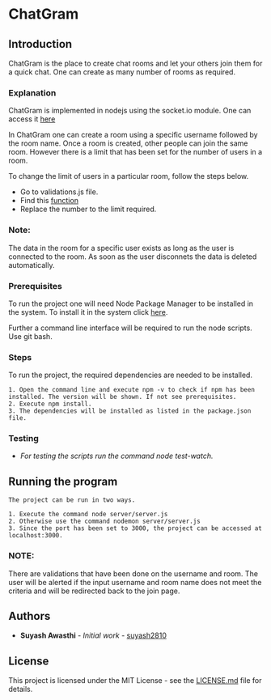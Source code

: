 # ChatGram

## Introduction

ChatGram is the place to create chat rooms and let your others join them for a quick chat. One can create as many number of rooms as required.

### Explanation

ChatGram is implemented in nodejs using the socket.io module. One can access it [here](https://www.npmjs.com/package/socket.io)

In ChatGram one can create a room using a specific username followed by the room name. Once a room is created, other people can join the same room. However there is a limit that has been set for the number of users in a room. 


To change the limit of users in a particular room, follow the steps below.

* Go to validations.js file.
* Find this [function](./public/imgs/RoomLengthValidation.png)
* Replace the number to the limit required.



### Note: 

The data in the room for a specific user exists as long as the user is connected to the room. As soon as the user disconnets the data is deleted automatically.

### Prerequisites

To run the project one will need Node Package Manager to be installed in the system. To install it in the system click [here](https://www.npmjs.com/get-npm).

Further a command line interface will be required to run the node scripts. Use git bash.


### Steps

To run the project, the required dependencies are needed to be installed.

```
1. Open the command line and execute npm -v to check if npm has been installed. The version will be shown. If not see prerequisites.
2. Execute npm install.
3. The dependencies will be installed as listed in the package.json file. 

```

### Testing

* *For testing the scripts run the command node test-watch.*


## Running the program

```
The project can be run in two ways.

1. Execute the command node server/server.js
2. Otherwise use the command nodemon server/server.js
3. Since the port has been set to 3000, the project can be accessed at localhost:3000.

```


### NOTE:
          
There are validations that have been done on the username and room. The user will be alerted if the input username and room name does not meet the criteria and will be redirected back to the join page.

## Authors

* **Suyash Awasthi** - *Initial work* - [suyash2810](https://github.com/suyash2810)

## License

This project is licensed under the MIT License - see the [LICENSE.md](https://github.com/Suyash2810/Chat_IO_App/blob/master/LICENSE) file for details.


